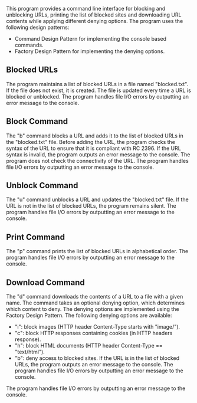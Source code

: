 
<p>
      This program provides a command line interface for blocking and unblocking URLs, printing the list of blocked sites and downloading URL contents while applying different denying options. The program uses the following design patterns:
    </p>
    <ul>
      <li>Command Design Pattern for implementing the console based commands.</li>
      <li>Factory Design Pattern for implementing the denying options.</li>
    </ul>
    <h2>Blocked URLs</h2>
    <p>
      The program maintains a list of blocked URLs in a file named "blocked.txt". If the file does not exist, it is created. The file is updated every time a URL is blocked or unblocked. The program handles file I/O errors by outputting an error message to the console.
    </p>
    <h2>Block Command</h2>
    <p>
      The "b" command blocks a URL and adds it to the list of blocked URLs in the "blocked.txt" file. Before adding the URL, the program checks the syntax of the URL to ensure that it is compliant with RC 2396. If the URL syntax is invalid, the program outputs an error message to the console. The program does not check the connectivity of the URL. The program handles file I/O errors by outputting an error message to the console.
    </p>
    <h2>Unblock Command</h2>
    <p>
      The "u" command unblocks a URL and updates the "blocked.txt" file. If the URL is not in the list of blocked URLs, the program remains silent. The program handles file I/O errors by outputting an error message to the console.
    </p>
    <h2>Print Command</h2>
    <p>
      The "p" command prints the list of blocked URLs in alphabetical order. The program handles file I/O errors by outputting an error message to the console.
    </p>
    <h2>Download Command</h2>
    <p>
      The "d" command downloads the contents of a URL to a file with a given name. The command takes an optional denying option, which determines which content to deny. The denying options are implemented using the Factory Design Pattern. The following denying options are available:
    </p>
    <ul>
      <li>"i": block images (HTTP header Content-Type starts with "image/").</li>
      <li>"c": block HTTP responses containing cookies (in HTTP headers response).</li>
      <li>"h": block HTML documents (HTTP header Content-Type == "text/html").</li>
      <li>"b": deny access to blocked sites. If the URL is in the list of blocked URLs, the program outputs an error message to the console. The program handles file I/O errors by outputting an error message to the console.</li>
    </ul>
    <p>
      The program handles file I/O errors by outputting an error message to the console.
    </p>
